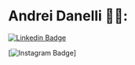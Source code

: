 # Andrei Danelli  👨‍💻:

[![Linkedin Badge](https://img.shields.io/badge/-LinkedIn-blue?style=flat-square&logo=Linkedin&logoColor=white&link=https://www.linkedin.com/in/andrei-danelli-a884141a4/)](https://www.linkedin.com/in/andrei-danelli-a884141a4/)

[![Instagram Badge](https://img.shields.io/badge/-Instagram-red?style=flat-square&logo=Instagram&LogoColor=white&link)]
